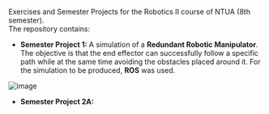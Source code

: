Exercises and Semester Projects for the Robotics II course of NTUA (8th semester).  
The repository contains:  
- **Semester Project 1:** A simulation of a **Redundant Robotic Manipulator**. The objective is that the end
effector can successfully follow a specific path while at the same time avoiding the obstacles placed around it.
For the simulation to be produced, **ROS** was used.

![image](https://github.com/ThanosTsoukleidis-Karydakis/Robotics-II-Intelligent-Robotic-Systems/assets/106911775/f4ca3d1a-542f-4fef-9375-54eb08a3a825)

- **Semester Project 2A:**
